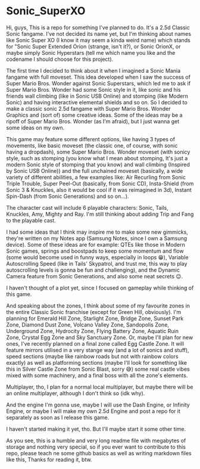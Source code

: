 # Sonic_SuperXO
Hi, guys, This is a repo for something I've planned to do. It's a 2.5d Classic Sonic fangame. I've not decided its name yet, but I'm thinking about names like Sonic Super XO (I know it may seem a kinda weird name) which stands for "Sonic Super Extended Orion (strange, isn't it?), or Sonic OrionX, or maybe simply Sonic Hyperstars (tell me which name you like and the codename I should choose for this project).

The first time I decided to think about it when I imagined a Sonic Mania fangame with full moveset. This idea developed when I saw the success of Super Mario Bros. Wonder against Sonic Superstars, which led me to ask if Super Mario Bros. Wonder had some Sonic style in it, like sonic and his friends wall climbing (like in Sonic USB Online) and stomping (like Modern Sonic) and having interactive elemental shields and so on. So I decided to make a classic sonic 2.5d fangame with Super Mario Bros. Wonder Graphics and (sort of) some creative ideas. Some of the ideas may be a ripoff of Super Mario Bros. Wonder (as I'm afraid), but I just wanna get some ideas on my own.

This game may feature some different options, like having 3 types of movements, like basic moveset (the classic one, of course, with sonic having a dropdash), some Super Mario Bros. Wonder moveset (with sonicy style, such as stomping (you know what I mean about stomping, It's just a modern Sonic style of stomping that you know) and wall climbing (Inspired by Sonic USB Online)) and the full unchained moveset (basically, a wide variety of different abilities, a few examples like: Air Recurling from Sonic Triple Trouble, Super Peel-Out (basically, from Sonic CD), Insta-Shield (from Sonic 3 & Knuckles, also it would be cool if it was reimagined in 3d), Instant Spin-Dash (from Sonic Generations) and so on...).

The character cast will include 6 playable characters: Sonic, Tails, Knuckles, Amy, Mighty and Ray. I'm still thinking about adding Trip and Fang to the playable cast.

I had some ideas that I think may inspire me to make some new gimmicks, they're written on my Notes app (Samsung Notes, since I own a Samsung device). Some of these ideas are for example: QTEs like those in Modern Sonic games, springs and boostpads to keep some momentum and flow (some would become used in funny ways, especially in loops 😁), Variable Autoscrolling Speed (like in Tails' Skypatrol, and trust me, this way to play autoscrolling levels is gonna be fun and challenging), and the Dynamic Camera feature from Sonic Generations, and also some neat secrets 😉.

I haven't thought of a plot yet, since I focused on gameplay while thinking of this game.

And speaking about the zones, I think about some of my favourite zones in the entire Classic Sonic franchise (except for Green Hill, obviously). I'm planning for Emerald Hill Zone, Starlight Zone, Bridge Zone, Sunset Park Zone, Diamond Dust Zone, Volcano Valley Zone, Sandopolis Zone, Underground Zone, Hydrocity Zone, Flying Battery Zone, Aquatic Ruin Zone, Crystal Egg Zone and Sky Sanctuary Zone. Or, maybe I'll plan for new ones, I've recently planned on a final zone called Egg Castle Zone. It will feature mirrors utilised in a very stange way (and a lot of sonics and stuff), speed sections (maybe like rainbow roads but not with rainbow colors exactly) as well as platforming sections (maybe I'll look for something like this in Silver Castle Zone from Sonic Blast, sorry 😅) some real castle vibes mixed with some machinery, and a final boss with all the zone's elements.

Multiplayer, tho, I plan for a normal local multiplayer, but maybe there will be an online multiplayer, although I don't think so (idk why).

And the engine I'm gonna use, maybe I will use the Dash Engine, or Infinity Engine, or maybe I will make my own 2.5d Engine and post a repo for it separately as soon as I release this game.

I haven't started making it yet, tho. But I'll maybe start it some other time.

As you see, this is a humble and very long readme file with megabytes of storage and nothing very special, so if you ever want to contribute to this repo, please teach ne some github basics as well as writing markdown files like this, Thanks for reading it, btw.
